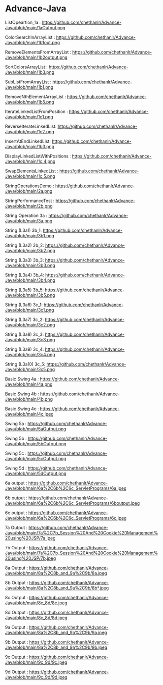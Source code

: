 # Advance-Java 
ListOpeartion_1a : https://github.com/chethanlr/Advance-Java/blob/main/1aOutput.png

ColorSearchInArrayList  : https://github.com/chethanlr/Advance-Java/blob/main/1b1out.png

RemoveElementsFromArrayList : https://github.com/chethanlr/Advance-Java/blob/main/1b2output.png

SortColorsArrayList : https://github.com/chethanlr/Advance-Java/blob/main/1b3.png

SubListFromArrayList : https://github.com/chethanlr/Advance-Java/blob/main/1b1.png

RemoveNthElementArrayList : https://github.com/chethanlr/Advance-Java/blob/main/1b5.png

IterateLinkedListFromPosition : https://github.com/chethanlr/Advance-Java/blob/main/1c1.png

ReverseIterateLinkedList: https://github.com/chethanlr/Advance-Java/blob/main/1c2.png

InsertAtEndLinkedList: https://github.com/chethanlr/Advance-Java/blob/main/1b3.png

DisplayLinkedListWithPositions : https://github.com/chethanlr/Advance-Java/blob/main/1c.4.png

SwapElementsLinkedList : https://github.com/chethanlr/Advance-Java/blob/main/1c.5.png

StringOperationsDemo : https://github.com/chethanlr/Advance-Java/blob/main/2a.png

StringPerformanceTest : https://github.com/chethanlr/Advance-Java/blob/main/2b.png

String Operation 3a :  https://github.com/chethanlr/Advance-Java/blob/main/3a.png

String (L3a1) 3b_1: https://github.com/chethanlr/Advance-Java/blob/main/3b1.png

String (L3a2) 3b_2: https://github.com/chethanlr/Advance-Java/blob/main/3b2.png

String (L3a3) 3b_3: https://github.com/chethanlr/Advance-Java/blob/main/3b3.png

String (L3a4) 3b_4: https://github.com/chethanlr/Advance-Java/blob/main/3b4.png

String (L3a5) 3b_5: https://github.com/chethanlr/Advance-Java/blob/main/3b5.png

String (L3a6) 3c_1: https://github.com/chethanlr/Advance-Java/blob/main/3c1.png

String (L3a7) 3c_2: https://github.com/chethanlr/Advance-Java/blob/main/3c2.png

String (L3a8) 3c_3: https://github.com/chethanlr/Advance-Java/blob/main/3c3.png

String (L3a9) 3c_4: https://github.com/chethanlr/Advance-Java/blob/main/3c4.png

String (L3a10) 3c_5: https://github.com/chethanlr/Advance-Java/blob/main/3c5.png

Basic Swing 4a : https://github.com/chethanlr/Advance-Java/blob/main/4a.png

Basic Swing 4b : https://github.com/chethanlr/Advance-Java/blob/main/4b.png

Basic Swing 4c : https://github.com/chethanlr/Advance-Java/blob/main/4c.jpeg

Swing 5a : https://github.com/chethanlr/Advance-Java/blob/main/5aOutput.png

Swing 5b : https://github.com/chethanlr/Advance-Java/blob/main/5bOutput.png

Swing 5c : https://github.com/chethanlr/Advance-Java/blob/main/5cOutput.png

Swing 5d : https://github.com/chethanlr/Advance-Java/blob/main/5dOutput.png

6a output : https://github.com/chethanlr/Advance-Java/blob/main/6a%2C6b%2C6c_ServletPrograms/6a.jpeg

6b output : https://github.com/chethanlr/Advance-Java/blob/main/6a%2C6b%2C6c_ServletPrograms/6boutput.jpeg

6c output : https://github.com/chethanlr/Advance-Java/blob/main/6a%2C6b%2C6c_ServletPrograms/6c.jpeg

7a Output : https://github.com/chethanlr/Advance-Java/blob/main/7a%2C7b_Session%20And%20Cookie%20Management%20using%20JSP/7a.jpeg

7b Output : https://github.com/chethanlr/Advance-Java/blob/main/7a%2C7b_Session%20And%20Cookie%20Management%20using%20JSP/7b.jpeg

8a Output : https://github.com/chethanlr/Advance-Java/blob/main/8a%2C8b_and_9a%2C9b/8a.jpeg

8b Output : https://github.com/chethanlr/Advance-Java/blob/main/8a%2C8b_and_9a%2C9b/8b*.jpeg

8c Output : https://github.com/chethanlr/Advance-Java/blob/main/8c_8d/8c.jpeg

8d Output : https://github.com/chethanlr/Advance-Java/blob/main/8c_8d/8d.jpeg

9a Output : https://github.com/chethanlr/Advance-Java/blob/main/8a%2C8b_and_9a%2C9b/9a.jpeg

9b Output : https://github.com/chethanlr/Advance-Java/blob/main/8a%2C8b_and_9a%2C9b/9b.jpeg

9c Output : https://github.com/chethanlr/Advance-Java/blob/main/9c_9d/9c.jpeg

9d Output : https://github.com/chethanlr/Advance-Java/blob/main/9c_9d/9d.jpeg






















